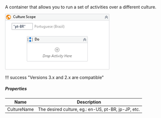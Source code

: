 A container that allows you to run a set of activities over a different culture.

![](../img/activities/CultureScope.png)

!!! success "Versions 3.x and 2.x are compatible"
    
##### Properties

|Name       |Description                                        |
|-----------|---------------------------------------------------|
|CultureName|The desired culture, eg.: en-US, pt-BR, jp-JP, etc.|


